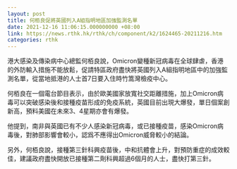 ```yaml
---
layout: post
title: 何栢良促將英國列入A組指明地區加強監測名單
date: 2021-12-16 11:06:15.000000000 +08:00
link: https://news.rthk.hk/rthk/ch/component/k2/1624465-20211216.htm
categories: rthk
---
```


港大感染及傳染病中心總監何栢良說，Omicron變種新冠病毒在全球肆虐，香港的外防輸入措施不能放鬆，促請特區政府盡快將英國列入A組指明地區中的加強監測名單，從當地抵港的人士首7日要入住時竹篙灣檢疫中心。

何栢良在一個電台節目表示，由於歐美國家放寬社交距離措施，加上Omicron病毒可以突破感染後和接種疫苗形成的免疫系統，英國目前出現大爆發，單日個案創新高，預料美國在未來3、4星期亦會有爆發。

他提到，南非與英國已有不少人感染新冠病毒，或已接種疫苗，感染Omicron病毒後，對肺部影響會較小，認爲不應得出Omicron威脅較小的結論。

另外，何栢良說，接種第三針科興疫苗後，中和抗體會上升，對預防重症的成效較佳，建議政府盡快開放已接種第二劑科興超過6個月的人士，盡快打第三針。
